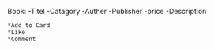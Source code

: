 Book:
	-Titel
	-Catagory
	-Auther
	-Publisher
	-price
	-Description
	
	*Add to Card
	*Like
	*Comment
